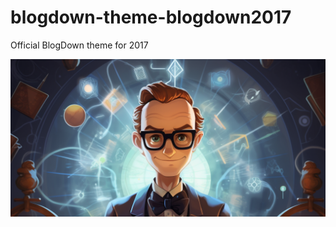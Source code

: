 # blogdown-theme-blogdown2017

Official BlogDown theme for 2017

![](assets/blogdown-theme-blogdown2017.png)
